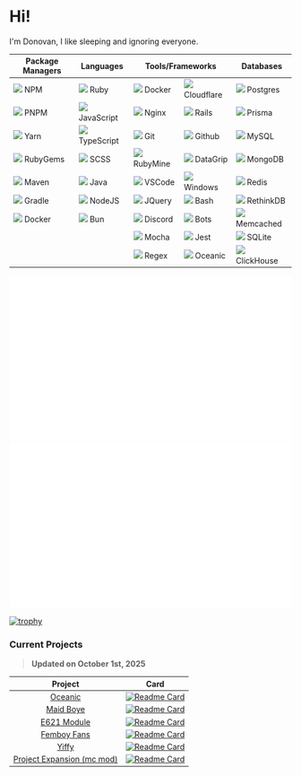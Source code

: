 # Hi!
I'm Donovan, I like sleeping and ignoring everyone.

<table>
  <thead>
    <tr>
      <th align="center"><b>Package Managers</b></th>
      <th align="center"><b>Languages</b></th>
      <th colspan="2" align="center"><b>Tools/Frameworks</b></th>
      <th align="center"><b>Databases</b></th>
    </tr>
  </thead>
  <tbody>
    <tr>
      <td><a href="https://www.npmjs.com/" target="_blank" rel="noopener noreferrer"><img src="https://skillicons.dev/icons?i=npm" height="25"></a> NPM</td>
      <td><a href="https://www.ruby-lang.org/" target="_blank" rel="noopener noreferrer"><img src="https://skillicons.dev/icons?i=ruby" height="25"></a> Ruby</td>
      <td><a href="https://www.docker.com/" target="_blank" rel="noopener noreferrer"><img src="https://skillicons.dev/icons?i=docker" height="25"></a> Docker</td>
      <td><a href="https://www.cloudflare.com/" target="_blank" rel="noopener noreferrer"><img src="https://skillicons.dev/icons?i=cloudflare" height="25"></a> Cloudflare</td>
      <td><a href="https://www.postgresql.org/" target="_blank" rel="noopener noreferrer"><img src="https://skillicons.dev/icons?i=postgres" height="25"></a> Postgres</td>
    </tr>
    <tr>
      <td><a href="https://pnpm.io/" target="_blank" rel="noopener noreferrer"><img src="https://skillicons.dev/icons?i=pnpm" height="25"></a> PNPM</td>
      <td><a href="https://developer.mozilla.org/en-US/docs/Web/JavaScript" target="_blank" rel="noopener noreferrer"><img src="https://skillicons.dev/icons?i=js" height="25"></a> JavaScript</td>
      <td><a href="https://nginx.org/" target="_blank" rel="noopener noreferrer"><img src="https://skillicons.dev/icons?i=nginx" height="25"></a> Nginx</td>
      <td><a href="https://rubyonrails.org/" target="_blank" rel="noopener noreferrer"><img src="https://skillicons.dev/icons?i=rails" height="25"></a> Rails</td>
      <td><a href="https://www.prisma.io/" target="_blank" rel="noopener noreferrer"><img src="https://skillicons.dev/icons?i=prisma" height="25"></a> Prisma</td>
    </tr>
    <tr>
      <td><a href="https://yarnpkg.com/" target="_blank" rel="noopener noreferrer"><img src="https://skillicons.dev/icons?i=yarn" height="25"></a> Yarn</td>
      <td><a href="https://www.typescriptlang.org/" target="_blank" rel="noopener noreferrer"><img src="https://skillicons.dev/icons?i=ts" height="25"></a> TypeScript</td>
      <td><a href="https://git-scm.com/" target="_blank" rel="noopener noreferrer"><img src="https://skillicons.dev/icons?i=git" height="25"></a> Git</td>
      <td><a href="https://github.com/" target="_blank" rel="noopener noreferrer"><img src="https://skillicons.dev/icons?i=github" height="25"></a> Github</td>
      <td><a href="https://www.mysql.com/" target="_blank" rel="noopener noreferrer"><img src="https://skillicons.dev/icons?i=mysql" height="25"></a> MySQL</td>
    </tr>
    <tr>
      <td><a href="https://rubygems.org/" target="_blank" rel="noopener noreferrer"><img src="https://rubygems.org/apple-touch-icons/apple-touch-icon-180x180.png" height="25"></a> RubyGems</td>
      <td><a href="https://sass-lang.com/" target="_blank" rel="noopener noreferrer"><img src="https://skillicons.dev/icons?i=scss" height="25"></a> SCSS</td>
      <td><a href="https://www.jetbrains.com/ruby/" target="_blank" rel="noopener noreferrer"><img src="https://resources.jetbrains.com/storage/products/rubymine/img/meta/rubymine_logo_300x300.png" height="25"></a> RubyMine</td>
      <td><a href="https://www.jetbrains.com/datagrip/" target="_blank" rel="noopener noreferrer"><img src="https://resources.jetbrains.com/storage/products/datagrip/img/meta/datagrip_logo_300x300.png" height="25"></a> DataGrip</td>
      <td><a href="https://www.mongodb.com/" target="_blank" rel="noopener noreferrer"><img src="https://skillicons.dev/icons?i=mongodb" height="25"></a> MongoDB</td>
    </tr>
    <tr>
      <td><a href="https://maven.apache.org/" target="_blank" rel="noopener noreferrer"><img src="https://skillicons.dev/icons?i=maven" height="25"></a> Maven</td>
      <td><a href="https://www.java.com/" target="_blank" rel="noopener noreferrer"><img src="https://skillicons.dev/icons?i=java" height="25"></a> Java</td>
      <td><a href="https://code.visualstudio.com/" target="_blank" rel="noopener noreferrer"><img src="https://skillicons.dev/icons?i=vscode" height="25"></a> VSCode</td>
      <td><a href="https://www.microsoft.com/windows" target="_blank" rel="noopener noreferrer"><img src="https://skillicons.dev/icons?i=windows" height="25"></a> Windows</td>
      <td><a href="https://redis.io/" target="_blank" rel="noopener noreferrer"><img src="https://skillicons.dev/icons?i=redis" height="25"></a> Redis</td>
    </tr>
    <tr>
      <td><a href="https://gradle.org/" target="_blank" rel="noopener noreferrer"><img src="https://skillicons.dev/icons?i=gradle" height="25"></a> Gradle</td>
      <td><a href="https://nodejs.org/" target="_blank" rel="noopener noreferrer"><img src="https://skillicons.dev/icons?i=nodejs" height="25"></a> NodeJS</td>
      <td><a href="https://jquery.com/" target="_blank" rel="noopener noreferrer"><img src="https://skillicons.dev/icons?i=jquery" height="25"></a> JQuery</td>
      <td><a href="https://www.gnu.org/software/bash/" target="_blank" rel="noopener noreferrer"><img src="https://skillicons.dev/icons?i=bash" height="25"></a> Bash</td>
      <td><a href="https://rethinkdb.com/" target="_blank" rel="noopener noreferrer"><img src="https://rethinkdb.com/favicon.png" height="25"></a> RethinkDB</td>
    </tr>
    <tr>
      <td><a href="https://www.docker.com/" target="_blank" rel="noopener noreferrer"><img src="https://skillicons.dev/icons?i=docker" height="25"></a> Docker</td>
      <td><a href="https://bun.sh/" target="_blank" rel="noopener noreferrer"><img src="https://skillicons.dev/icons?i=bun" height="25"></a> Bun</td>
      <td><a href="https://discord.com/" target="_blank" rel="noopener noreferrer"><img src="https://skillicons.dev/icons?i=discord" height="25"></a> Discord</td>
      <td><a href="https://discord.com/developers/docs/intro" target="_blank" rel="noopener noreferrer"><img src="https://skillicons.dev/icons?i=bots" height="25"></a> Bots</td>
      <td><a href="https://memcached.org/" target="_blank" rel="noopener noreferrer"><img src="https://i.imgur.com/0MgpGjs.png" height="25"></a> Memcached</td>
    </tr>
    <tr>
      <td></td>
      <td></td>
      <td><a href="https://mochajs.org/" target="_blank" rel="noopener noreferrer"><img src="https://mochajs.org/images/mocha-logo.svg" height="25"></a> Mocha</td>
      <td><a href="https://jestjs.io/" target="_blank" rel="noopener noreferrer"><img src="https://skillicons.dev/icons?i=jest" height="25"></a> Jest</td>
      <td><a href="https://www.sqlite.org/" target="_blank" rel="noopener noreferrer"><img src="https://skillicons.dev/icons?i=sqlite" height="25"></a> SQLite</td>
    </tr>
    <tr>
      <td></td>
      <td></td>
      <td><a href="https://developer.mozilla.org/en-US/docs/Web/JavaScript/Guide/Regular_expressions" target="_blank" rel="noopener noreferrer"><img src="https://skillicons.dev/icons?i=regex" height="25"></a> Regex</td>
      <td><a href="https://oceanic.ws/" target="_blank" rel="noopener noreferrer"><img src="https://i.oceanic.ws/icon.png" height="25"></a> Oceanic</td>
      <td><a href="https://clickhouse.com/" target="_blank" rel="noopener noreferrer"><img src="https://clickhouse.com/favicons/favicon-96x96.png" height="25"></a> ClickHouse</td>
    </tr>
  </tbody>
</table>



![Github Stats Overview](https://raw.githubusercontent.com/DonovanDMC/github-stats/master/generated/overview.svg#gh-dark-mode-only)
![Github Srats Languages](https://raw.githubusercontent.com/DonovanDMC/github-stats/master/generated/languages.svg#gh-dark-mode-only)

[![trophy](https://github-profile-trophy.vercel.app/?username=DonovanDMC&theme=tokyonight)](https://github.com/ryo-ma/github-profile-trophy)

### Current Projects
> **Updated on October 1st, 2025**

|Project|Card|
|:--------------------------------------------------------------------------------------------:|:-------------------------------------------------------------------------------------------------------------------------------------------------------------------------------------:|
|[Oceanic](https://oceanic.ws)|[![Readme Card](https://github-readme-stats.vercel.app/api/pin/?username=OceanicJS&repo=Oceanic&theme=tokyonight)](https://github.com/OceanicJS/Oceanic)|
|[Maid Boye](https://maid.gay)|[![Readme Card](https://github-readme-stats.vercel.app/api/pin/?username=DonovanDMC&repo=MaidBoye&theme=tokyonight)](https://github.com/DonovanDMC/MaidBoye)|
|[E621 Module](https://npm.im/e621)|[![Readme Card](https://github-readme-stats.vercel.app/api/pin/?username=DonovanDMC&repo=E621&theme=tokyonight)](https://github.com/DonovanDMC/E621)|
|[Femboy Fans](https://femboy.fan)|[![Readme Card](https://github-readme-stats.vercel.app/api/pin/?username=FemboyFans&repo=FemboyFans&theme=tokyonight)](https://github.com/FemboyFans/FemboyFans)|
|[Yiffy](https://npm.im/yiffy)|[![Readme Card](https://github-readme-stats.vercel.app/api/pin/?username=DonovanDMC&repo=Yiffy&theme=tokyonight)](https://github.com/DonovanDMC/Yiffy)|
|[Project Expansion (mc mod)](https://www.curseforge.com/minecraft/mc-mods/project-expansion)|[![Readme Card](https://github-readme-stats.vercel.app/api/pin/?username=DonovanDMC&repo=ProjectExpansion&theme=tokyonight)](https://github.com/DonovanDMC/ProjectExpansion)|

